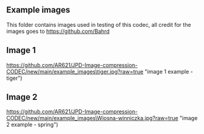 ## Example images

This folder contains images used in testing of this codec, all credit for the images goes to https://github.com/Bahrd

## Image 1

https://github.com/AR621/JPD-Image-compression-CODEC/new/main/example_images\tiger.jpg?raw=true  "image 1 example - tiger")

## Image 2

https://github.com/AR621/JPD-Image-compression-CODEC/new/main/example_images\Wiosna-winniczka.jpg?raw=true  "image 2 example - spring")
